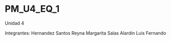# PM_U4_EQ_1
 Unidad 4
 
 Integrantes:
 Hernandez Santos Reyna Margarita
 Salas Alardin Luis Fernando

